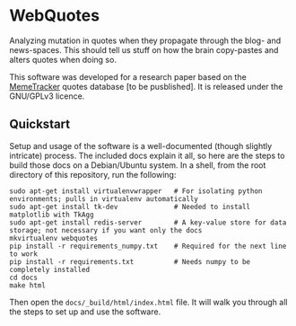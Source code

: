 # WebQuotes

Analyzing mutation in quotes when they propagate through the blog- and news-spaces. This should tell us stuff on how the brain copy-pastes and alters quotes when doing so.

This software was developed for a research paper based on the [MemeTracker](http://memetracker.org/) quotes database [to be pusblished]. It is released under the GNU/GPLv3 licence.


## Quickstart

Setup and usage of the software is a well-documented (though slightly intricate) process. The included docs explain it all, so here are the steps to build those docs on a Debian/Ubuntu system. In a shell, from the root directory of this repository, run the following:

    sudo apt-get install virtualenvwrapper   # For isolating python environments; pulls in virtualenv automatically
    sudo apt-get install tk-dev              # Needed to install matplotlib with TkAgg
    sudo apt-get install redis-server        # A key-value store for data storage; not necessary if you want only the docs
    mkvirtualenv webquotes
    pip install -r requirements_numpy.txt    # Required for the next line to work
    pip install -r requirements.txt          # Needs numpy to be completely installed
    cd docs
    make html

Then open the `docs/_build/html/index.html` file. It will walk you through all the steps to set up and use the software.
